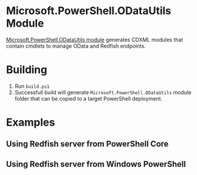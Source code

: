 # Microsoft.PowerShell.ODataUtils Module
[Microsoft.PowerShell.ODataUtils module](https://technet.microsoft.com/en-us/library/dn818507.aspx) generates CDXML modules that contain cmdlets to manage OData and Redfish endpoints.

# Building
1. Run `build.ps1`
2. Successfull build will generate `Microsoft.PowerShell.ODataUtils` module folder that can be copied to a target PowerShell deployment.

# Examples
## Using Redfish server from PowerShell Core
## Using Redfish server from Windows PowerShell